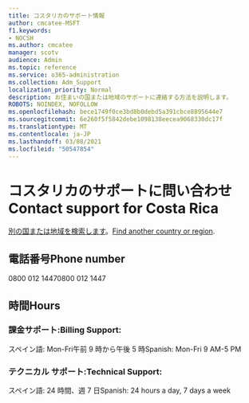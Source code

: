 ```yaml
---
title: コスタリカのサポート情報
author: cmcatee-MSFT
f1.keywords:
- NOCSH
ms.author: cmcatee
manager: scotv
audience: Admin
ms.topic: reference
ms.service: o365-administration
ms.collection: Adm_Support
localization_priority: Normal
description: お住まいの国または地域のサポートに連絡する方法を説明します。
ROBOTS: NOINDEX, NOFOLLOW
ms.openlocfilehash: bece1749f0ce3bd8b0debd5a391cbce8895644e7
ms.sourcegitcommit: 6e260f5f5842debe1098138eecea9068330dc17f
ms.translationtype: MT
ms.contentlocale: ja-JP
ms.lasthandoff: 03/08/2021
ms.locfileid: "50547854"
---
```

# <a name="contact-support-for-costa-rica"></a><span data-ttu-id="29b8d-103">コスタリカのサポートに問い合わせ</span><span class="sxs-lookup"><span data-stu-id="29b8d-103">Contact support for Costa Rica</span></span>

<span data-ttu-id="29b8d-104">[別の国または地域を検索します](../contact-support-for-business-products.md)。</span><span class="sxs-lookup"><span data-stu-id="29b8d-104">[Find another country or region](../contact-support-for-business-products.md).</span></span>

## <a name="phone-number"></a><span data-ttu-id="29b8d-105">電話番号</span><span class="sxs-lookup"><span data-stu-id="29b8d-105">Phone number</span></span>
<span data-ttu-id="29b8d-106">0800 012 1447</span><span class="sxs-lookup"><span data-stu-id="29b8d-106">0800 012 1447</span></span>

## <a name="hours"></a><span data-ttu-id="29b8d-107">時間</span><span class="sxs-lookup"><span data-stu-id="29b8d-107">Hours</span></span>
### <a name="billing-support"></a><span data-ttu-id="29b8d-108">課金サポート:</span><span class="sxs-lookup"><span data-stu-id="29b8d-108">Billing Support:</span></span>

<span data-ttu-id="29b8d-109">スペイン語: Mon-Fri午前 9 時から午後 5 時</span><span class="sxs-lookup"><span data-stu-id="29b8d-109">Spanish: Mon-Fri 9 AM-5 PM</span></span>

### <a name="technical-support"></a><span data-ttu-id="29b8d-110">テクニカル サポート:</span><span class="sxs-lookup"><span data-stu-id="29b8d-110">Technical Support:</span></span>

<span data-ttu-id="29b8d-111">スペイン語: 24 時間、週 7 日</span><span class="sxs-lookup"><span data-stu-id="29b8d-111">Spanish: 24 hours a day, 7 days a week</span></span>

